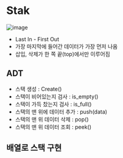 # Stak

![image](https://github.com/user-attachments/assets/cc0999d9-2f2c-4977-9c0f-c8ae2c417d38)

- Last In -  First Out
- 가장 마지막에 들어간 데이터가 가장 먼저 나옴
- 삽입, 삭제가 한 쪽 끝(top)에서만 이루어짐

## ADT
- 스택 생성 : Create()
- 스택이 비어있는지 검사 : is_empty()
- 스택이 가득 찼는지 검사 : is_full()
- 스택의 맨 위에 데이터 추가 : push(data)
- 스택의 맨 위 데이터 삭제 : pop()
- 스택의 맨 위 데이터 조회 : peek()

## 배열로 스택 구현

```
```

